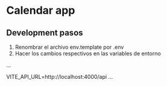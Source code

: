 # Calendar app

## Development pasos

1. Renombrar el archivo env.template por .env
2. Hacer los cambios respectivos en las variables de entorno

...

VITE_API_URL=http://localhost:4000/api
...
